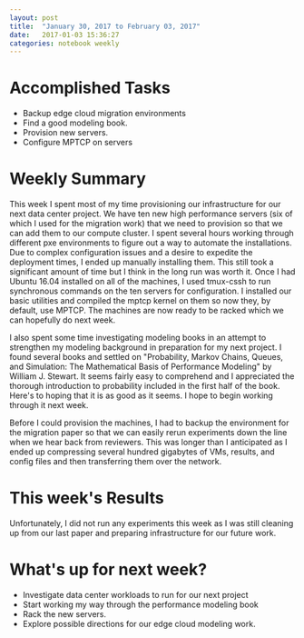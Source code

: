```yaml
---
layout: post
title:  "January 30, 2017 to February 03, 2017"
date:   2017-01-03 15:36:27
categories: notebook weekly
---
```


# Accomplished Tasks
- Backup edge cloud migration environments
- Find a good modeling book.
- Provision new servers.
- Configure MPTCP on servers

# Weekly Summary
This week I spent most of my time provisioning our infrastructure for our next data center project. We have ten new high performance servers (six of which I used for the migration work) that we need to provision so that we can add them to our compute cluster. I spent several hours working through different pxe environments to figure out a way to automate the installations. Due to complex configuration issues and a desire to expedite the deployment times, I ended up manually installing them. This still took a significant amount of time but I think in the long run was worth it. Once I had Ubuntu 16.04 installed on all of the machines, I used tmux-cssh to run synchronous commands on the ten servers for configuration. I installed our basic utilities and compiled the mptcp kernel on them so now they, by default, use MPTCP. The machines are now ready to be racked which we can hopefully do next week.

I also spent some time investigating modeling books in an attempt to strengthen my modeling background in preparation for my next project. I found several books and settled on "Probability, Markov Chains, Queues, and Simulation: The Mathematical Basis of Performance Modeling" by William J. Stewart. It seems fairly easy to comprehend and I appreciated the thorough introduction to probability included in the first half of the book. Here's to hoping that it is as good as it seems. I hope to begin working through it next week.

Before I could provision the machines, I had to backup the environment for the migration paper so that we can easily rerun experiments down the line when we hear back from reviewers. This was longer than I anticipated as I ended up compressing several hundred gigabytes of VMs, results, and config files and then transferring them over the network. 


# This week's Results
Unfortunately, I did not run any experiments this week as I was still cleaning up from our last paper and preparing infrastructure for our future work. 

# What's up for next week?
- Investigate data center workloads to run for our next project
- Start working my way through the performance modeling book
- Rack the new servers.
- Explore possible directions for our edge cloud modeling work.
